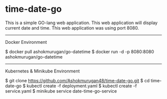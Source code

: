 # time-date-go

This is a simple GO-lang web application. This web application will display current date and time.
This web application was using port 8080.

---
Docker Environment
  
  $ docker pull ashokmurugan/go-datetime
  $ docker run -d -p 8080:8080 ashokmurugan/go-datetime
  
---
Kubernetes & Minikube Environment
  
  $ git clone https://github.com/Ashokmurugan48/time-date-go.git
  $ cd time-date-go
  $ kubectl create -f deployment.yaml
  $ kubectl create -f service.yaml
  $ minikube service date-time-go-service
